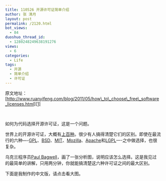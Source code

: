 ```yaml
---
title: 110526 开源许可证简单介绍
author: 张 清月
layout: post
permalink: /2120.html
bot_views:
  - 84
duoshuo_thread_id:
  - 1280248249638191276
views:
  - 6
categories:
  - Life
tags:
  - 开源
  - 简单介绍
  - 许可证
---
```

原文地址：[http://www.ruanyifeng.com/blog/2011/05/how\_to\_choose\_free\_software_licenses.html][1]

&nbsp;

<div>
  <p>
    如何为代码选择开源许可证，这是一个问题。
  </p>
</div>

<div id="more">
  <p>
    世界上的开源许可证，大概有<a href="http://www.gnu.org/licenses/license-list.html" target="_blank">上百种</a>。很少有人搞得清楚它们的区别。即使在最流行的六种&#8212;-<a href="http://www.gnu.org/licenses/gpl.html" target="_blank">GPL</a>、<a href="http://en.wikipedia.org/wiki/BSD_licenses" target="_blank">BSD</a>、<a href="http://en.wikipedia.org/wiki/MIT_License" target="_blank">MIT</a>、<a href="http://www.mozilla.org/MPL/" target="_blank">Mozilla</a>、<a href="http://www.apache.org/licenses/LICENSE-2.0" target="_blank">Apache</a>和<a href="http://www.gnu.org/copyleft/lesser.html" target="_blank">LGPL</a>&#8212;-之中做选择，也很复杂。
  </p>
  
  <p>
    乌克兰程序员<a href="http://pbagwl.com/post/5078147450/description-of-popular-software-licenses" target="_blank">Paul Bagwell</a>，画了一张分析图，说明应该怎么选择。这是我见过的最简单的讲解，只用两分钟，你就能搞清楚这六种许可证之间的最大区别。
  </p>
  
  <p>
    下面是我制作的中文版，请点击看大图。
  </p>
  
  <p>
    <a href="http://image.beekka.com/blog/201105/free_software_licenses.png" target="_blank"><img src="http://image.beekka.com/blog/201105/bg2011050101.png" alt="" /></a>
  </p>
</div>

&nbsp;

 [1]: http://www.ruanyifeng.com/blog/2011/05/how_to_choose_free_software_licenses.html